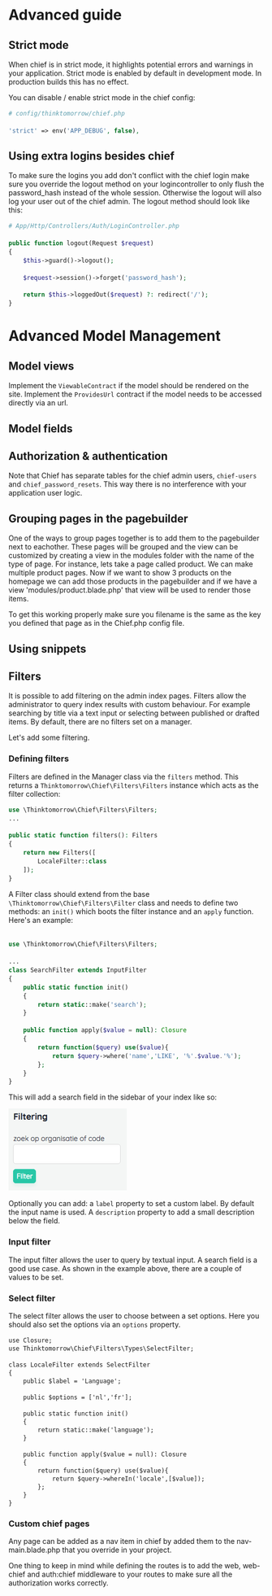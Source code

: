# Advanced guide

## Strict mode
When chief is in strict mode, it highlights potential errors and warnings in your application.
Strict mode is enabled by default in development mode. In production builds this has no effect.

You can disable / enable strict mode in the chief config:
```php
# config/thinktomorrow/chief.php

'strict' => env('APP_DEBUG', false),
```

## Using extra logins besides chief

To make sure the logins you add don't conflict with the chief login make sure you override the logout method on your logincontroller to only flush the password_hash instead of the whole session. Otherwise the logout will also log your user out of the chief admin.
The logout method should look like this:

```php
# App/Http/Controllers/Auth/LoginController.php

public function logout(Request $request)
{
    $this->guard()->logout();

    $request->session()->forget('password_hash');

    return $this->loggedOut($request) ?: redirect('/');
}
```

# Advanced Model Management

## Model views
Implement the `ViewableContract` if the model should be rendered on the site.
Implement the `ProvidesUrl` contract if the model needs to be accessed directly via an url.

## Model fields

## Authorization & authentication
Note that Chief has separate tables for the chief admin users, `chief-users` and `chief_password_resets`. This way there is no interference with your application user logic.

## Grouping pages in the pagebuilder

One of the ways to group pages together is to add them to the pagebuilder next to eachother.
These pages will be grouped and the view can be customized by creating a view in the modules folder with the name of the type of page.
For instance, lets take a page called product. We can make multiple product pages.
Now if we want to show 3 products on the homepage we can add those products in the pagebuilder and if we have a view 'modules/product.blade.php'
that view will be used to render those items.

To get this working properly make sure you filename is the same as the key you defined that page as in the Chief.php config file.

## Using snippets


## Filters
It is possible to add filtering on the admin index pages. Filters allow the administrator to query index results with custom behaviour.
For example searching by title via a text input or selecting between published or drafted items. By default, there are no filters set on a manager. 

Let's add some filtering.

### Defining filters
Filters are defined in the Manager class via the `filters` method. This returns a `Thinktomorrow\Chief\Filters\Filters` instance which acts as the filter collection:
```php 
use \Thinktomorrow\Chief\Filters\Filters;
...

public static function filters(): Filters
{
    return new Filters([
        LocaleFilter::class
    ]);
}
```

A Filter class should extend from the base `\Thinktomorrow\Chief\Filters\Filter` class and needs to define two methods: an `init()` which boots the filter instance and an `apply` function.
Here's an example:

```php

use \Thinktomorrow\Chief\Filters\Filters;

...
class SearchFilter extends InputFilter
{
    public static function init()
    {
        return static::make('search');
    }

    public function apply($value = null): Closure
    {
        return function($query) use($value){
            return $query->where('name','LIKE', '%'.$value.'%');
        };
    }
}
```

This will add a search field in the sidebar of your index like so:

![Filter example](img/filter-example.png)

Optionally you can add:
a `label` property to set a custom label. By default the input name is used.
A `description` property to add a small description below the field.


### Input filter
The input filter allows the user to query by textual input. A search field is a good use case. As shown in the example above, there are
a couple of values to be set. 

### Select filter
The select filter allows the user to choose between a set options. Here you should also set the options via an `options` property.
```php{8}
use Closure;
use Thinktomorrow\Chief\Filters\Types\SelectFilter;

class LocaleFilter extends SelectFilter
{
    public $label = 'Language';

    public $options = ['nl','fr'];

    public static function init()
    {
        return static::make('language');
    }

    public function apply($value = null): Closure
    {
        return function($query) use($value){
            return $query->whereIn('locale',[$value]);
        };
    }
}
```

### Custom chief pages

Any page can be added as a nav item in chief by added them to the nav-main.blade.php that you override in your project.

One thing to keep in mind while defining the routes is to add the web, web-chief and auth:chief middleware to your routes to make sure all the authorization works correctly.

